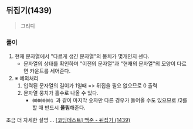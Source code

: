 ## 뒤집기(1439)
> 그리디

### 풀이
1. 현재 문자열에서 "다르게 생긴 문자열"의 뭉치가 몇개인지 센다. 
   - 문자열의 상태를 확인하며 "이전의 문자열"과 "현재의 문자열"의 모양이 다르면 카운트를 세어준다.
2. ※ 예외처리 
   1. 입력된 문자열의 길이가 1일때 => 뒤집을 필요 없으므로 0 출력
   2. 문자열 뭉치가 홀수로 나올 수 있다.
      - ```00000001 ```과 같이 마지막 숫자만 다른 경우가 들어올 수도 있으므로 /2를 할 때 반드시 **올림**해준다.

조금 더 자세한 설명 ... [[코딩테스트] 백준 - 뒤집기 (1439)](https://blog.naver.com/diddnjs02/222146076343)